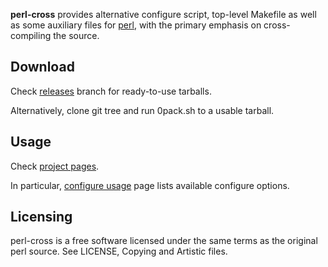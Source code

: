 **perl-cross** provides alternative configure script, top-level Makefile
as well as some auxiliary files for [perl](http://www.perl.org),
with the primary emphasis on cross-compiling the source.


## Download

Check [releases](http://github.com/arsv/perl-cross/releases) branch
for ready-to-use tarballs.

Alternatively, clone git tree and run 0pack.sh to a usable tarball.

## Usage

Check [project pages](http://arsv.github.io/perl-cross/).

In particular, [configure usage](http://arsv.github.io/perl-cross/usage.html) page
lists available configure options.

## Licensing

perl-cross is a free software licensed under the same terms
as the original perl source.
See LICENSE, Copying and Artistic files.
